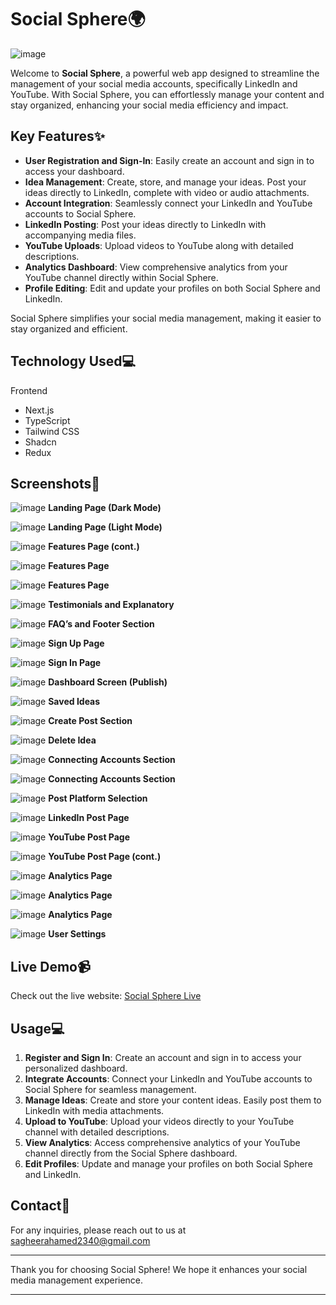 # Social Sphere🌍
![image](https://github.com/Umarfarooq88/social-sphere-frontend1/assets/101983055/1bd00757-eb08-4a33-b6fe-4d7378ee21fb)

Welcome to **Social Sphere**, a powerful web app designed to streamline the management of your social media accounts, specifically LinkedIn and YouTube. With Social Sphere, you can effortlessly manage your content and stay organized, enhancing your social media efficiency and impact.

## Key Features✨

- **User Registration and Sign-In**: Easily create an account and sign in to access your dashboard.
- **Idea Management**: Create, store, and manage your ideas. Post your ideas directly to LinkedIn, complete with video or audio attachments.
- **Account Integration**: Seamlessly connect your LinkedIn and YouTube accounts to Social Sphere.
- **LinkedIn Posting**: Post your ideas directly to LinkedIn with accompanying media files.
- **YouTube Uploads**: Upload videos to YouTube along with detailed descriptions.
- **Analytics Dashboard**: View comprehensive analytics from your YouTube channel directly within Social Sphere.
- **Profile Editing**: Edit and update your profiles on both Social Sphere and LinkedIn.

Social Sphere simplifies your social media management, making it easier to stay organized and efficient.

## Technology Used💻
Frontend
- Next.js
- TypeScript
- Tailwind CSS
- Shadcn
- Redux

## Screenshots📸

![image](https://github.com/Umarfarooq88/social-sphere-frontend1/assets/101983055/637bb472-6820-46bc-bcfa-ba5cc1f515c2)
**Landing Page (Dark Mode)**

![image](https://github.com/Umarfarooq88/social-sphere-frontend1/assets/101983055/6a4ac56a-0ac9-4903-9513-fbfdf471781b)
**Landing Page (Light Mode)**

![image](https://github.com/Umarfarooq88/social-sphere-frontend1/assets/101983055/fb3d3750-4eda-44c3-97b7-1490a3464576)
**Features Page (cont.)**

![image](https://github.com/Umarfarooq88/social-sphere-frontend1/assets/101983055/bee17dee-306d-4025-bc4f-823af3afadea)
**Features Page**

![image](https://github.com/Umarfarooq88/social-sphere-frontend1/assets/101983055/8f4d5242-9061-40ee-a5d9-d73bc6c7e4b3)
**Features Page**

![image](https://github.com/Umarfarooq88/social-sphere-frontend1/assets/101983055/74d4d4af-49a4-43bc-891b-11adec7b5d9e)
**Testimonials and Explanatory**

![image](https://github.com/Umarfarooq88/social-sphere-frontend1/assets/101983055/0580923f-6983-4793-8efc-ac0554fe31e5)
**FAQ’s and Footer Section**

![image](https://github.com/Umarfarooq88/social-sphere-frontend1/assets/101983055/541e8ad5-aaf0-4f71-81b8-8b227e5bd044)
**Sign Up Page**

![image](https://github.com/Umarfarooq88/social-sphere-frontend1/assets/101983055/62835806-ac28-4164-af62-cd2bd802e342)
**Sign In Page**

![image](https://github.com/Umarfarooq88/social-sphere-frontend1/assets/101983055/93cf2bb9-ad6d-4ebc-9a0b-efeb54d3554f)
**Dashboard Screen (Publish)**

![image](https://github.com/Umarfarooq88/social-sphere-frontend1/assets/101983055/49f4eaa2-d679-4eac-9c58-af6e3bb3cb78)
**Saved Ideas**

![image](https://github.com/Umarfarooq88/social-sphere-frontend1/assets/101983055/b9f696d8-a99a-42a8-a37c-b8a213cb38ef)
**Create Post Section**

![image](https://github.com/Umarfarooq88/social-sphere-frontend1/assets/101983055/701ab5c5-f8cd-4642-9ce0-81d230c50842)
**Delete Idea**

![image](https://github.com/Umarfarooq88/social-sphere-frontend1/assets/101983055/2083a5ce-f6c6-4ef3-84a3-4047fd075002)
**Connecting Accounts Section**

![image](https://github.com/Umarfarooq88/social-sphere-frontend1/assets/101983055/f56a7982-df42-4117-97a9-6900c6667f16)
**Connecting Accounts Section**

![image](https://github.com/Umarfarooq88/social-sphere-frontend1/assets/101983055/06e804b4-24e4-4ad9-8b5a-cc301ab92fd3)
**Post Platform Selection**

![image](https://github.com/Umarfarooq88/social-sphere-frontend1/assets/101983055/b38289bd-1925-4c10-a904-833457e1cb3e)
**LinkedIn Post Page**

![image](https://github.com/Umarfarooq88/social-sphere-frontend1/assets/101983055/8aba2cc7-210d-48b9-b8ca-f71d357e448f)
**YouTube Post Page**

![image](https://github.com/Umarfarooq88/social-sphere-frontend1/assets/101983055/1603a17b-5c3c-48a5-a9f2-77eca03d7646)
**YouTube Post Page (cont.)**

![image](https://github.com/Umarfarooq88/social-sphere-frontend1/assets/101983055/824b1d23-fc2d-4d8d-af0f-ac191aa1b7f8)
**Analytics Page**

![image](https://github.com/Umarfarooq88/social-sphere-frontend1/assets/101983055/b5721a8c-8678-4eda-a449-f8cb813c04f1)
**Analytics Page**

![image](https://github.com/Umarfarooq88/social-sphere-frontend1/assets/101983055/236dec6c-ecb9-498a-bb44-b9fc76869f1a)
**Analytics Page**

![image](https://github.com/Umarfarooq88/social-sphere-frontend1/assets/101983055/7d5fadcd-b136-4dc5-8200-6915ebef2c3c)
**User Settings**

## Live Demo📹

Check out the live website: [Social Sphere Live](https://social-sphere-frontend.vercel.app/)

## Usage💻

1. **Register and Sign In**: Create an account and sign in to access your personalized dashboard.
2. **Integrate Accounts**: Connect your LinkedIn and YouTube accounts to Social Sphere for seamless management.
3. **Manage Ideas**: Create and store your content ideas. Easily post them to LinkedIn with media attachments.
4. **Upload to YouTube**: Upload your videos directly to your YouTube channel with detailed descriptions.
5. **View Analytics**: Access comprehensive analytics of your YouTube channel directly from the Social Sphere dashboard.
6. **Edit Profiles**: Update and manage your profiles on both Social Sphere and LinkedIn.

## Contact📧

For any inquiries, please reach out to us at sagheerahamed2340@gmail.com

---

Thank you for choosing Social Sphere! We hope it enhances your social media management experience.

---
